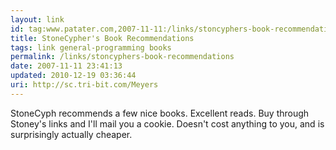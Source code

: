 ```yaml
---
layout: link
id: tag:www.patater.com,2007-11-11:/links/stoncyphers-book-recommendations
title: StoneCypher's Book Recommendations
tags: link general-programming books
permalink: /links/stoncyphers-book-recommendations
date: 2007-11-11 23:41:13
updated: 2010-12-19 03:36:44
uri: http://sc.tri-bit.com/Meyers
---
```

StoneCyph recommends a few nice books. Excellent reads. Buy through Stoney's
links and I'll mail you a cookie. Doesn't cost anything to you, and is
surprisingly actually cheaper.
